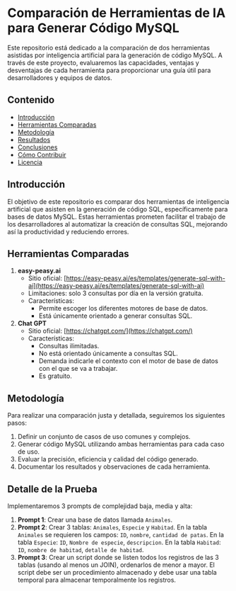 # Comparación de Herramientas de IA para Generar Código MySQL

Este repositorio está dedicado a la comparación de dos herramientas asistidas por inteligencia artificial para la generación de código MySQL. A través de este proyecto, evaluaremos las capacidades, ventajas y desventajas de cada herramienta para proporcionar una guía útil para desarrolladores y equipos de datos.

## Contenido

- [Introducción](#introducción)
- [Herramientas Comparadas](#herramientas-comparadas)
- [Metodología](#metodología)
- [Resultados](#resultados)
- [Conclusiones](#conclusiones)
- [Cómo Contribuir](#cómo-contribuir)
- [Licencia](#licencia)

## Introducción

El objetivo de este repositorio es comparar dos herramientas de inteligencia artificial que asisten en la generación de código SQL, específicamente para bases de datos MySQL. Estas herramientas prometen facilitar el trabajo de los desarrolladores al automatizar la creación de consultas SQL, mejorando así la productividad y reduciendo errores.

## Herramientas Comparadas

1. **easy-peasy.ai**
    - Sitio oficial: [https://easy-peasy.ai/es/templates/generate-sql-with-ai](https://easy-peasy.ai/es/templates/generate-sql-with-ai)
    - Limitaciones: solo 3 consultas por día en la versión gratuita.
    - Características:
        - Permite escoger los diferentes motores de base de datos.
        - Está únicamente orientado a generar consultas SQL.
2. **Chat GPT**
    - Sitio oficial: [https://chatgpt.com/](https://chatgpt.com/)
    - Características:
        - Consultas ilimitadas.
        - No está orientado únicamente a consultas SQL.
        - Demanda indicarle el contexto con el motor de base de datos con el que se va a trabajar.
        - Es gratuito.

## Metodología

Para realizar una comparación justa y detallada, seguiremos los siguientes pasos:

1. Definir un conjunto de casos de uso comunes y complejos.
2. Generar código MySQL utilizando ambas herramientas para cada caso de uso.
3. Evaluar la precisión, eficiencia y calidad del código generado.
4. Documentar los resultados y observaciones de cada herramienta.

## Detalle de la Prueba

Implementaremos 3 prompts de complejidad baja, media y alta:

1. **Prompt 1**: Crear una base de datos llamada `Animales`.
2. **Prompt 2**: Crear 3 tablas: `Animales`, `Especie` y `Habitad`. En la tabla `Animales` se requieren los campos: `ID`, `nombre`, `cantidad de patas`. En la tabla `Especie`: `ID`, `Nombre de especie`, `descripcion`. En la tabla `Habitad`: `ID`, `nombre de habitad`, `detalle de habitad`.
3. **Prompt 3**: Crear un script donde se listen todos los registros de las 3 tablas (usando al menos un JOIN), ordenarlos de menor a mayor. El script debe ser un procedimiento almacenado y debe usar una tabla temporal para almacenar temporalmente los registros.



